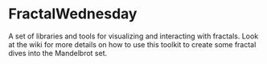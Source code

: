 FractalWednesday
================

A set of libraries and tools for visualizing and interacting with fractals. Look at the wiki for more details on how to 
use this toolkit to create some fractal dives into the Mandelbrot set.
